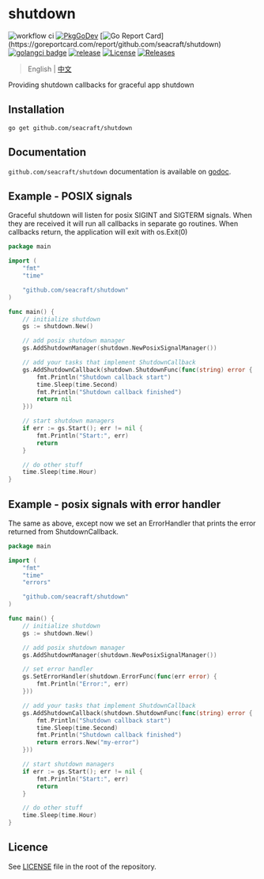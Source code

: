 # shutdown 
![workflow ci](https://github.com/seacraft/shutdown/actions/workflows/ci.yml/badge.svg)
[![PkgGoDev](https://pkg.go.dev/badge/github.com/seacraft/shutdown)](https://pkg.go.dev/github.com/seacraft/shutdown?tab=doc)
[![Go Report Card](https://goreportcard.com/badge/github.com/seacraft/shutdown?)](https://goreportcard.com/report/github.com/seacraft/shutdown)
[![golangci badge](https://github.com/golangci/golangci-web/blob/master/src/assets/images/badge_a_plus_flat.svg)](https://golangci.com/r/github.com/seacraft/shutdown)
[![release](https://img.shields.io/github/release-pre/seacraft/shutdown.svg)](https://github.com/seacraft/shutdown/releases)
[![License](https://img.shields.io/badge/License-Apache%202.0-blue.svg)](https://github.com/seacraft/shutdown/blob/main/LICENSE)
[![Releases](https://img.shields.io/github/downloads/seacraft/shutdown/total.svg)](https://github.com/seacraft/shutdown/releases)

> English | [中文](README_zh.md)

Providing shutdown callbacks for graceful app shutdown

## Installation

```
go get github.com/seacraft/shutdown
```

## Documentation

`github.com/seacraft/shutdown` documentation is available on [godoc](http://godoc.org/github.com/seacraft/shutdown).

## Example - POSIX signals

Graceful shutdown will listen for posix SIGINT and SIGTERM signals. When they are received it will run all callbacks in separate go routines. When callbacks return, the application will exit with os.Exit(0)

```go
package main

import (
	"fmt"
	"time"

	"github.com/seacraft/shutdown"
)

func main() {
	// initialize shutdown
	gs := shutdown.New()

	// add posix shutdown manager
	gs.AddShutdownManager(shutdown.NewPosixSignalManager())

	// add your tasks that implement ShutdownCallback
	gs.AddShutdownCallback(shutdown.ShutdownFunc(func(string) error {
		fmt.Println("Shutdown callback start")
		time.Sleep(time.Second)
		fmt.Println("Shutdown callback finished")
		return nil
	}))

	// start shutdown managers
	if err := gs.Start(); err != nil {
		fmt.Println("Start:", err)
		return
	}

	// do other stuff
	time.Sleep(time.Hour)
}
```

## Example - posix signals with error handler

The same as above, except now we set an ErrorHandler that prints the error returned from ShutdownCallback.

```go
package main

import (
	"fmt"
	"time"
	"errors"

	"github.com/seacraft/shutdown"
)

func main() {
	// initialize shutdown
	gs := shutdown.New()

	// add posix shutdown manager
	gs.AddShutdownManager(shutdown.NewPosixSignalManager())

	// set error handler
	gs.SetErrorHandler(shutdown.ErrorFunc(func(err error) {
		fmt.Println("Error:", err)
	}))

	// add your tasks that implement ShutdownCallback
	gs.AddShutdownCallback(shutdown.ShutdownFunc(func(string) error {
		fmt.Println("Shutdown callback start")
		time.Sleep(time.Second)
		fmt.Println("Shutdown callback finished")
		return errors.New("my-error")
	}))

	// start shutdown managers
	if err := gs.Start(); err != nil {
		fmt.Println("Start:", err)
		return
	}

	// do other stuff
	time.Sleep(time.Hour)
}
```
## Licence 

See [LICENSE](LICENSE) file in the root of the repository.
